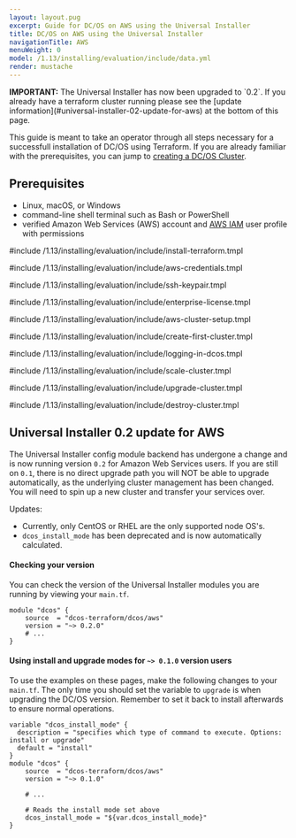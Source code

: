 ```yaml
---
layout: layout.pug
excerpt: Guide for DC/OS on AWS using the Universal Installer
title: DC/OS on AWS using the Universal Installer
navigationTitle: AWS
menuWeight: 0
model: /1.13/installing/evaluation/include/data.yml
render: mustache
---
```

<p class="message--important"><strong>IMPORTANT:</strong> The Universal Installer has now been upgraded to `0.2`. If you already have a terraform cluster running please see the [update information](#universal-installer-02-update-for-aws) at the bottom of this page.</p>

This guide is meant to take an operator through all steps necessary for a successfull installation of DC/OS using Terraform. If you are already familiar with the prerequisites, you can jump to [creating a DC/OS Cluster](#creating-a-dcos-cluster).

## Prerequisites

- Linux, macOS, or Windows
- command-line shell terminal such as Bash or PowerShell
- verified Amazon Web Services (AWS) account and [AWS IAM](https://console.aws.amazon.com/iam/home) user profile with permissions

#include /1.13/installing/evaluation/include/install-terraform.tmpl

#include /1.13/installing/evaluation/include/aws-credentials.tmpl

#include /1.13/installing/evaluation/include/ssh-keypair.tmpl

#include /1.13/installing/evaluation/include/enterprise-license.tmpl

#include /1.13/installing/evaluation/include/aws-cluster-setup.tmpl

#include /1.13/installing/evaluation/include/create-first-cluster.tmpl

#include /1.13/installing/evaluation/include/logging-in-dcos.tmpl

#include /1.13/installing/evaluation/include/scale-cluster.tmpl

#include /1.13/installing/evaluation/include/upgrade-cluster.tmpl

#include /1.13/installing/evaluation/include/destroy-cluster.tmpl

## Universal Installer 0.2 update for AWS
The Universal Installer config module backend has undergone a change and is now running version `0.2` for Amazon Web Services users. If you are still on `0.1`, there is no direct upgrade path you will NOT be able to upgrade automatically, as the underlying cluster management has been changed. You will need to spin up a new cluster and transfer your services over.

Updates:
- Currently, only CentOS or RHEL are the only supported node OS's.
- `dcos_install_mode` has been deprecated and is now automatically calculated.

#### Checking your version
You can check the version of the Universal Installer modules you are running by viewing your `main.tf`.

```hcl
module "dcos" {
    source  = "dcos-terraform/dcos/aws"
    version = "~> 0.2.0"
    # ...
}
```

#### Using install and upgrade modes for `~> 0.1.0` version users
To use the examples on these pages, make the following changes to your `main.tf`. The only time you should set the variable to `upgrade` is when upgrading the DC/OS version. Remember to set it back to install afterwards to ensure normal operations.

  ```hcl
  variable "dcos_install_mode" {
    description = "specifies which type of command to execute. Options: install or upgrade"
    default = "install"
  }
  module "dcos" {
      source  = "dcos-terraform/dcos/aws"
      version = "~> 0.1.0"

      # ...

      # Reads the install mode set above
      dcos_install_mode = "${var.dcos_install_mode}"
  }
  ```
